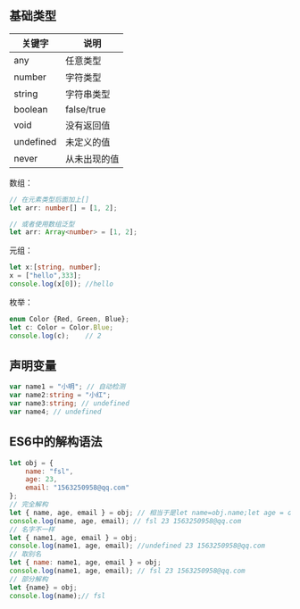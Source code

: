 ## 基础类型

| 关键字    | 说明         |
| --------- | ------------ |
| any       | 任意类型     |
| number    | 字符类型     |
| string    | 字符串类型   |
| boolean   | false/true   |
| void      | 没有返回值   |
| undefined | 未定义的值   |
| never     | 从未出现的值 |

数组：

```typescript
// 在元素类型后面加上[]
let arr: number[] = [1, 2];

// 或者使用数组泛型
let arr: Array<number> = [1, 2];
```



元组：

```typescript
let x:[string, number];
x = ["hello",333];
console.log(x[0]); //hello
```

枚举：

```typescript
enum Color {Red, Green, Blue};
let c: Color = Color.Blue;
console.log(c);    // 2
```

## 声明变量

```typescript
var name1 = "小明"; // 自动检测
var name2:string = "小红";
var name3:string; // undefined
var name4; // undefined
```





## ES6中的解构语法


```js
let obj = {
    name: "fsl",
    age: 23,
    email: "1563250958@qq.com"
};
// 完全解构
let { name, age, email } = obj; // 相当于是let name=obj.name;let age = obj.age...
console.log(name, age, email); // fsl 23 1563250958@qq.com
// 名字不一样
let { name1, age, email } = obj;
console.log(name1, age, email); //undefined 23 1563250958@qq.com
// 取别名
let { name: name1, age, email } = obj;
console.log(name1, age, email); // fsl 23 1563250958@qq.com
// 部分解构
let {name} = obj;
console.log(name);// fsl
```
